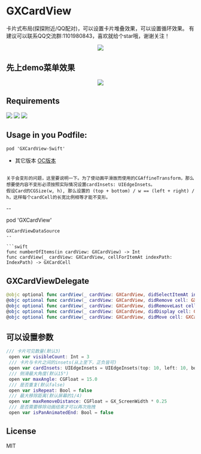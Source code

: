 # GXCardView
卡片式布局(探探附近/QQ配对)，可以设置卡片堆叠效果，可以设置循环效果。
有建议可以联系QQ交流群:1101980843，喜欢就给个star哦，谢谢关注！
<p align="center">
<img src="https://github.com/gsyhei/GXCardView-Swift/blob/master/QQ.jpeg">
</p>

先上demo菜单效果
--
<p align="center">
<img src="https://github.com/gsyhei/GXCardView-Swift/blob/master/GXCardView-Swift.gif">
</p>

Requirements
--
<p align="left">
<a href="https://github.com/gsyhei/GXCardView-Swift"><img src="https://img.shields.io/badge/platform-ios%209.0-yellow.svg"></a>
<a href="https://github.com/gsyhei/GXCardView-Swift"><img src="https://img.shields.io/github/license/johnlui/Pitaya.svg?style=flat"></a>
<a href="https://github.com/gsyhei/GXCardView-Swift"><img src="https://img.shields.io/badge/language-Swift%204.2-orange.svg"></a>
</p>

Usage in you Podfile:
--

```
pod 'GXCardView-Swift'
```
* 其它版本 [OC版本](https://github.com/gsyhei/GXCardView)
```

关于会变形的问题，这里要说明一下。为了使动画平滑故而使用的CGAffineTransform，那么想要使内容不变形必须按照实际情况设置cardInsets: UIEdgeInsets。
假设Card的CGSize(w, h), 那么设置的 (top + bottom) / w == (left + right) / h，这样每个cardCell的长宽比例相等才能不变形。
```
--

pod 'GXCardView'
```
GXCardViewDataSource
--

```swift
func numberOfItems(in cardView: GXCardView) -> Int
func cardView(_ cardView: GXCardView, cellForItemAt indexPath: IndexPath) -> GXCardCell
```

GXCardViewDelegate
--

```swift
@objc optional func cardView(_ cardView: GXCardView, didSelectItemAt index: Int)
@objc optional func cardView(_ cardView: GXCardView, didRemove cell: GXCardCell, forItemAt index: Int, direction: GXCardCell.SwipeDirection)
@objc optional func cardView(_ cardView: GXCardView, didRemoveLast cell: GXCardCell, forItemAt index: Int, direction: GXCardCell.SwipeDirection)
@objc optional func cardView(_ cardView: GXCardView, didDisplay cell: GXCardCell, forItemAt index: Int)
@objc optional func cardView(_ cardView: GXCardView, didMove cell: GXCardCell, forItemAt index: Int, move point: CGPoint, direction: GXCardCell.SwipeDirection)
```

可以设置参数
--

```swift
/// 卡片可见数量(默认3)
 open var visibleCount: Int = 3
 /// 卡片与卡片之间的insets(从上至下，正负皆可)
 open var cardInsets: UIEdgeInsets = UIEdgeInsets(top: 10, left: 10, bottom: -10, right: 10)
 /// 侧滑最大角度(默认15°)
 open var maxAngle: CGFloat = 15.0
 /// 是否重复(默认false)
 open var isRepeat: Bool = false
 /// 最大移除距离(默认屏幕的1/4)
 open var maxRemoveDistance: CGFloat = GX_ScreenWidth * 0.25
 /// 是否需要移除动画结束才可以再次拖拽
 open var isPanAnimatedEnd: Bool = false

```

License
--
MIT


